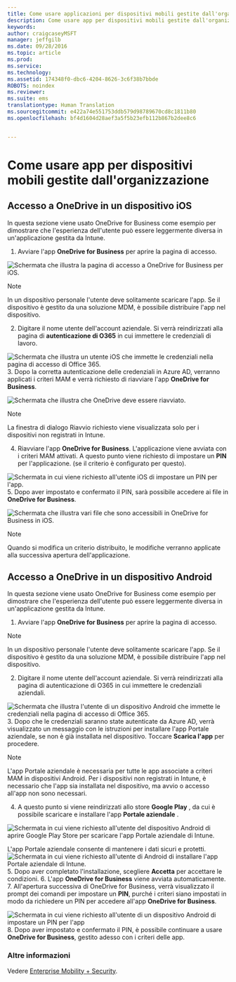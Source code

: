 ```yaml
---
title: Come usare applicazioni per dispositivi mobili gestite dall'organizzazione
description: Come usare app per dispositivi mobili gestite dall'organizzazione
keywords: 
author: craigcaseyMSFT
manager: jeffgilb
ms.date: 09/28/2016
ms.topic: article
ms.prod: 
ms.service: 
ms.technology: 
ms.assetid: 174348f0-dbc6-4204-8626-3c6f38b7bbde
ROBOTS: noindex
ms.reviewer: 
ms.suite: ems
translationtype: Human Translation
ms.sourcegitcommit: e422a74e551753ddb579d98789670cd8c1811b80
ms.openlocfilehash: bf4d1604d28aef3a5f5b23efb112b867b2dee8c6


---
```


# Come usare app per dispositivi mobili gestite dall'organizzazione

## Accesso a OneDrive in un dispositivo iOS

In questa sezione viene usato OneDrive for Business come esempio per dimostrare che l'esperienza dell'utente può essere leggermente diversa in un'applicazione gestita da Intune.

1.  Avviare l'app **OneDrive for Business** per aprire la pagina di accesso.

  ![Schermata che illustra la pagina di accesso a OneDrive for Business per iOS.](./media/ft-useMngdApps-1-launchOnedrive.png)
> [!NOTE]
> In un dispositivo personale l'utente deve solitamente scaricare l'app. Se il dispositivo è gestito da una soluzione MDM, è possibile distribuire l'app nel dispositivo.

2.  Digitare il nome utente dell'account aziendale. Si verrà reindirizzati alla pagina di **autenticazione di O365** in cui immettere le credenziali di lavoro.

  ![Schermata che illustra un utente iOS che immette le credenziali nella pagina di accesso di Office 365.](./media/ft-useMngdApps-2-enterName.png)
3.  Dopo la corretta autenticazione delle credenziali in Azure AD, verranno applicati i criteri MAM e verrà richiesto di riavviare l'app **OneDrive for Business**.

  ![Schermata che illustra che OneDrive deve essere riavviato.](./media/ft-useMngdApps-3-restart.png)
> [!NOTE]
> La finestra di dialogo Riavvio richiesto viene visualizzata solo per i dispositivi non registrati in Intune.

4.  Riavviare l'app **OneDrive for Business**. L'applicazione viene avviata con i criteri MAM attivati. A questo punto viene richiesto di impostare un **PIN** per l'applicazione. (se il criterio è configurato per questo).

  ![Schermata in cui viene richiesto all'utente iOS di impostare un PIN per l'app.](./media/ft-useMngdApps-4-enterPIN.png)
5.  Dopo aver impostato e confermato il PIN, sarà possibile accedere ai file in **OneDrive for Business**.

  ![Schermata che illustra vari file che sono accessibili in OneDrive for Business in iOS.](./media/ft-useMngdApps-5-accessFiles.png)
> [!NOTE]
> Quando si modifica un criterio distribuito, le modifiche verranno applicate alla successiva apertura dell'applicazione.

## Accesso a OneDrive in un dispositivo Android
In questa sezione viene usato OneDrive for Business come esempio per dimostrare che l'esperienza dell'utente può essere leggermente diversa in un'applicazione gestita da Intune.
1.  Avviare l'app **OneDrive for Business** per aprire la pagina di accesso.
> [!NOTE]
> In un dispositivo personale l'utente deve solitamente scaricare l'app. Se il dispositivo è gestito da una soluzione MDM, è possibile distribuire l'app nel dispositivo.

2.  Digitare il nome utente dell'account aziendale. Si verrà reindirizzati alla pagina di autenticazione di O365 in cui immettere le credenziali aziendali.

  ![Schermata che illustra l'utente di un dispositivo Android che immette le credenziali nella pagina di accesso di Office 365.](./media/ft-useMngdApps-6-enterCreds.png)
3.  Dopo che le credenziali saranno state autenticate da Azure AD, verrà visualizzato un messaggio con le istruzioni per installare l'app Portale aziendale, se non è già installata nel dispositivo. Toccare **Scarica l'app** per procedere.
> [!NOTE]
> L'app Portale aziendale è necessaria per tutte le app associate a criteri MAM in dispositivi Android. Per i dispositivi non registrati in Intune, è necessario che l'app sia installata nel dispositivo, ma avvio o accesso all'app non sono necessari.

4.  A questo punto si viene reindirizzati allo store **Google Play** , da cui è possibile scaricare e installare l'app **Portale aziendale** .

  ![Schermata in cui viene richiesto all'utente del dispositivo Android di aprire Google Play Store per scaricare l'app Portale aziendale di Intune.](./media/ft-useMngdApps-7-installPortal.png)

 L'app Portale aziendale consente di mantenere i dati sicuri e protetti.
![Schermata in cui viene richiesto all'utente di Android di installare l'app Portale aziendale di Intune.](./media/ft-useMngdApps-8-intunePortal.png)
5.  Dopo aver completato l'installazione, scegliere **Accetta** per accettare le condizioni.
6.  L'app **OneDrive for Business** viene avviata automaticamente.
7.  All'apertura successiva di OneDrive for Business, verrà visualizzato il prompt dei comandi per impostare un **PIN**, purché i criteri siano impostati in modo da richiedere un PIN per accedere all'app **OneDrive for Business**.

  ![Schermata in cui viene richiesto all'utente di un dispositivo Android di impostare un PIN per l'app](./media/ft-useMngdApps-9-setNewPIN.png)
8.  Dopo aver impostato e confermato il PIN, è possibile continuare a usare **OneDrive for Business**, gestito adesso con i criteri delle app.

### Altre informazioni
Vedere [Enterprise Mobility + Security](https://www.microsoft.com/en-us/server-cloud/enterprise-mobility/overview.aspx).



<!--HONumber=Oct16_HO2-->


